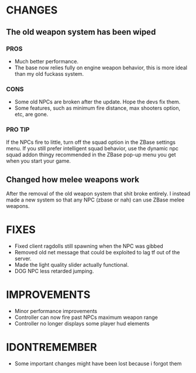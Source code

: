 # CHANGES
## The old weapon system has been wiped
### PROS
- Much better performance.
- The base now relies fully on engine weapon behavior, this is more ideal than my old fuckass system.
### CONS
- Some old NPCs are broken after the update. Hope the devs fix them.
- Some features, such as minimum fire distance, max shooters option, etc, are gone.
### PRO TIP
If the NPCs fire to little, turn off the squad option in the ZBase settings menu. If you still prefer intelligent squad behavior, use the dynamic npc squad addon thingy recommended in the ZBase pop-up menu you get when you start your game.
## Changed how melee weapons work
After the removal of the old weapon system that shit broke entirely. 
I instead made a new system so that any NPC (zbase or nah) can use ZBase melee weapons.
# FIXES
- Fixed client ragdolls still spawning when the NPC was gibbed
- Removed old net message that could be exploited to lag tf out of the server.
- Made the light quality slider actually functional.
- DOG NPC less retarded jumping.
# IMPROVEMENTS
- Minor performance improvements
- Controller can now fire past NPCs maximum weapon range
- Controller no longer displays some player hud elements
# IDONTREMEMBER
- Some important changes might have been lost because i forgot them